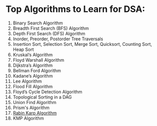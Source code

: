 # Top Algorithms to Learn for DSA:

1. Binary Search Algorithm
2. Breadth First Search (BFS) Algorithm
3. Depth First Search (DFS) Algorithm
4. Inorder, Preorder, Postorder Tree Traversals
5. Insertion Sort, Selection Sort, Merge Sort, Quicksort, Counting Sort, Heap Sort
6. Kruskal’s Algorithm
7. Floyd Warshall Algorithm
8. Dijkstra’s Algorithm
9. Bellman Ford Algorithm
10. Kadane’s Algorithm
11. Lee Algorithm
12. Flood Fill Algorithm
13. Floyd’s Cycle Detection Algorithm
14. Topological Sorting in a DAG
15. Union Find Algorithm
16. Prism's Algorithm
17. [Rabin Karp Algorithm](www.google.com)
18. KMP Algorithm
